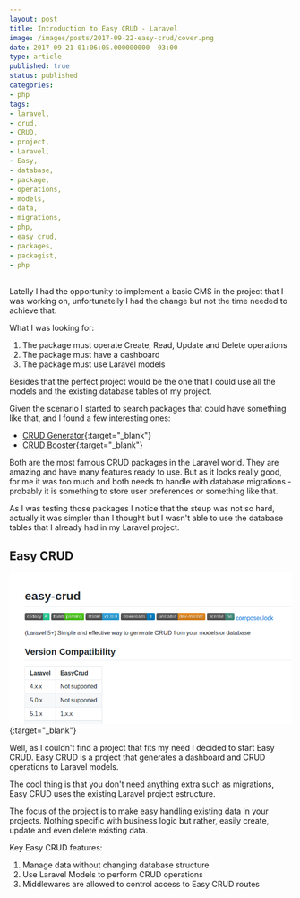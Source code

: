 ```yaml
---
layout: post
title: Introduction to Easy CRUD - Laravel
image: /images/posts/2017-09-22-easy-crud/cover.png
date: 2017-09-21 01:06:05.000000000 -03:00
type: article
published: true
status: published
categories:
- php
tags:
- laravel,
- crud,
- CRUD,
- project,
- Laravel,
- Easy,
- database,
- package,
- operations,
- models,
- data,
- migrations,
- php,
- easy crud,
- packages,
- packagist,
- php
---
```


Latelly I had the opportunity to implement a basic CMS in the project that I was
working on, unfortunatelly I had the change but not the time needed to achieve that.

What I was looking for:

1. The package must operate Create, Read, Update and Delete operations
2. The package must have a dashboard 
3. The package must use Laravel models 

Besides that the perfect project would be the one that I could use all the models and
the existing database tables of my project.

Given the scenario I started to search packages that could have something like that, and
I found a few interesting ones:

- [CRUD Generator](https://github.com/appzcoder/crud-generator){:target="_blank"}
- [CRUD Booster](https://github.com/crocodic-studio/crudbooster){:target="_blank"}

Both are the most famous CRUD packages in the Laravel world. They are amazing and
have many features ready to use. But as it looks really good, for me it was too much and
both needs to handle with database migrations - probably it is something
to store user preferences or something like that.

As I was testing those packages I notice that the steup was not so hard, actually 
it was simpler than I thought but I wasn't able to use the database tables 
that I already had in my Laravel project.

## Easy CRUD

[![Easy CRUD github](/images/posts/2017-09-22-easy-crud/easycrud.png "Easy CRUD project preview")](https://github.com/marabesi/laravel-easy-crud){:target="_blank"}

Well, as I couldn't find a project that fits my need I decided to start
Easy CRUD. Easy CRUD is a project that generates a dashboard and CRUD operations
to Laravel models.

The cool thing is that you don't need anything extra such as migrations, Easy
CRUD uses the existing Laravel project estructure.

The focus of the project is to make easy handling existing data in your projects.
Nothing specific with business logic but rather, easily create, update and even 
delete existing data.

Key Easy CRUD features:

1. Manage data without changing database structure
2. Use Laravel Models to perform CRUD operations
3. Middlewares are allowed to control access to Easy CRUD routes

